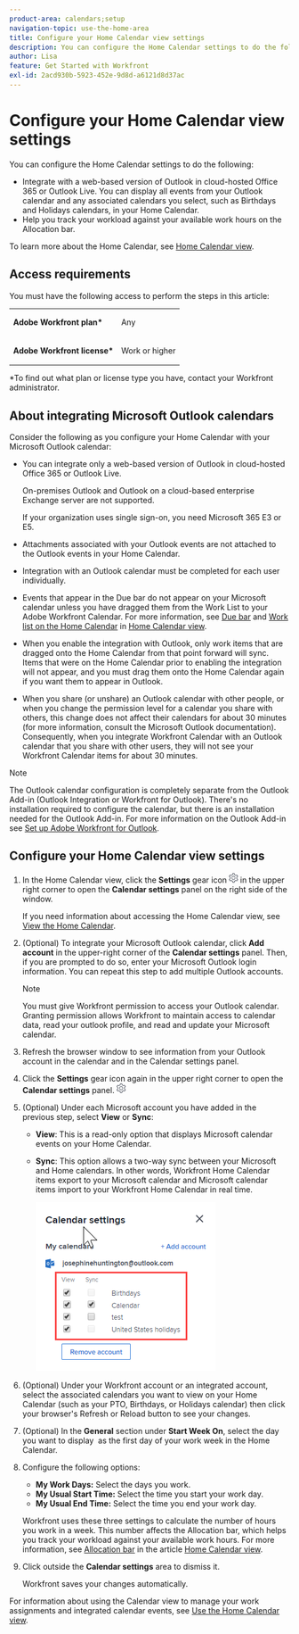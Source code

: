```yaml
---
product-area: calendars;setup
navigation-topic: use-the-home-area
title: Configure your Home Calendar view settings
description: You can configure the Home Calendar settings to do the following - EDIT ME.
author: Lisa
feature: Get Started with Workfront
exl-id: 2acd930b-5923-452e-9d8d-a6121d8d37ac
---
```

# Configure your Home Calendar view settings

You can configure the Home Calendar settings to do the following:

* Integrate with a web-based version of Outlook in cloud-hosted Office 365 or Outlook Live. You can display all events from your Outlook calendar and any associated calendars you select, such as Birthdays and Holidays calendars, in your Home Calendar.
* Help you track your workload against your available work hours on the Allocation bar.

To learn more about the Home Calendar, see [Home Calendar view](../../../workfront-basics/using-home/using-the-home-area/home-calendar-view.md).

## Access requirements

You must have the following access to perform the steps in this article:

<table style="table-layout:auto"> 
 <col> 
 </col> 
 <col> 
 </col> 
 <tbody> 
  <tr> 
   <td role="rowheader"><strong>Adobe Workfront plan*</strong></td> 
   <td> <p>Any</p> </td> 
  </tr> 
  <tr> 
   <td role="rowheader"><strong>Adobe Workfront license*</strong></td> 
   <td> <p>Work or higher</p> </td> 
  </tr> 
 </tbody> 
</table>

&#42;To find out what plan or license type you have, contact your Workfront administrator.

## About integrating Microsoft Outlook calendars

Consider the following as you configure your Home Calendar with your Microsoft Outlook calendar:

* You can integrate only a web-based version of Outlook in cloud-hosted Office 365 or Outlook Live.

  On-premises Outlook and Outlook on a cloud-based enterprise Exchange server are not supported.

  If your organization uses single sign-on, you need Microsoft 365 E3 or E5.

* Attachments associated with your Outlook events are not attached to the Outlook events in your Home Calendar. 
* Integration with an Outlook calendar must be completed for each user individually. 
* Events that appear in the Due bar do not appear on your Microsoft calendar unless you have dragged them from the Work List to your Adobe Workfront Calendar. For more information, see [Due bar](../../../workfront-basics/using-home/using-the-home-area/home-calendar-view.md#viewing-the-due-bar)&nbsp;and [Work list on the Home Calendar](../../../workfront-basics/using-home/using-the-home-area/home-calendar-view.md#using-the-left-panel-of-the-home-view) in [Home Calendar view](../../../workfront-basics/using-home/using-the-home-area/home-calendar-view.md).

* When you enable the integration with Outlook, only work items that are dragged onto the Home Calendar from that point forward will sync. Items that were on the Home Calendar prior to enabling the integration will not appear, and you must drag them onto the Home Calendar again if you want them to appear in Outlook.
* When you share (or unshare) an Outlook calendar with other people, or when you change the permission level for a calendar you share with others, this change does not affect their calendars for about 30 minutes (for more information, consult the Microsoft Outlook documentation).  
  Consequently, when you integrate Workfront Calendar with an Outlook calendar that you share with other users, they will not see your Workfront Calendar items for about 30 minutes.

>[!NOTE]
>
>The Outlook calendar configuration is completely separate from the Outlook Add-in (Outlook Integration or Workfront for Outlook). There's no installation required to configure the calendar, but there is an installation needed for the Outlook Add-in. For more information on the Outlook Add-in see [Set up Adobe Workfront for Outlook](../../../workfront-integrations-and-apps/using-workfront-with-outlook/set-up-workfront-for-outlook.md).

## Configure your Home Calendar view settings

1. In the Home Calendar view, click the **Settings** gear icon ![Calendar_Settings_gear_icon.png](assets/calendar-settings-gear-icon.png) in the upper right corner to open the **Calendar settings** panel on the right side of the window.

   If you need information about accessing the Home Calendar view, see [View the Home Calendar](../../../workfront-basics/using-home/using-the-home-area/view-home-calendar.md).

1. (Optional) To integrate your Microsoft Outlook calendar, click **Add account** in the upper-right corner of the **Calendar settings** panel. Then, if you are prompted to do so, enter your Microsoft Outlook login information. You can repeat this step to add multiple Outlook accounts.

   >[!NOTE]
   >
   >You must give Workfront permission to access your Outlook calendar. Granting permission allows Workfront to maintain access to calendar data, read your outlook profile, and read and update your Microsoft calendar.

1. Refresh the browser window to see information from your Outlook account in the calendar and in the Calendar settings panel.
1. Click the **Settings** gear icon again in the upper right corner to open the **Calendar settings** panel. ![Calendar_Settings_gear_icon.png](assets/calendar-settings-gear-icon.png)  

1. (Optional) Under each Microsoft account you have added in the previous step, select **View** or **Sync**:

   * **View**: This is a read-only option that displays Microsoft calendar events on your Home Calendar.
   * **Sync**: This option allows a two-way sync between your Microsoft and Home calendars. In other words,&nbsp;Workfront Home Calendar items export to your Microsoft calendar and Microsoft calendar items import to your Workfront Home Calendar in real time.

     ![](assets/view-sync-checkboxes-qs.png)

1. (Optional) Under your Workfront account or an integrated account, select the associated calendars you want&nbsp;to view on your Home Calendar (such as your PTO, Birthdays, or Holidays calendar) then click your browser's Refresh or Reload button to see your changes.  

1. (Optional) In the **General** section under **Start Week On**, select the day you want to display&nbsp;&nbsp;as the first day of your&nbsp;work week in the Home Calendar.

1. Configure&nbsp;the following options:

   * **My Work Days:**&nbsp;Select the days you work.
   * **My Usual Start Time:**&nbsp;Select the time you start your work day.
   * **My Usual End Time:**&nbsp;Select the time you end your work day.

   Workfront uses these three settings to calculate the number of hours you work in a week. This number affects the Allocation bar, which helps you track your workload against your available work hours.&nbsp;For more information, see [Allocation bar](../../../workfront-basics/using-home/using-the-home-area/home-calendar-view.md#understanding-the-allocation-of-time) in&nbsp;the article [Home Calendar view](../../../workfront-basics/using-home/using-the-home-area/home-calendar-view.md).

1. Click outside the **Calendar settings** area to dismiss it.

   Workfront saves your changes automatically.

For information about using the Calendar view to manage your&nbsp;work assignments and integrated calendar events, see [Use the Home Calendar view](../../../workfront-basics/using-home/using-the-home-area/use-home-calendar-view.md). 

<!--
<MadCap:conditionalText data-mc-conditions="QuicksilverOrClassic.Draft mode">
(NOTE: from&nbsp;Courtney: [step #] Type your weekly work hours under How many hours a week do you work?This number affects the Allocation bar, which helps you track your workload against your available work hours.&nbsp;For more information, see "Allocation Bar" in the article&nbsp;"Understanding the Home Calendar View.")
</MadCap:conditionalText>
-->
